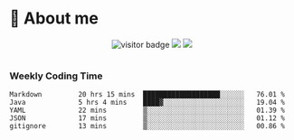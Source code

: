 <!-- ![](https://youpai.roccoshi.top/img/20200804214216.png) -->

# 🧐 About me
 
<p align="center">
<img src="https://visitor-badge.laobi.icu/badge?page_id=Lincest.Lincest&title=hits" alt="visitor badge"/>
<a href="mailto:imroccoshi@gmail.com"><img src="https://img.shields.io/badge/gmail-imroccoshi%40gmail.com-red"></a>
<a href="https://blog.roccoshi.top"><img src="https://img.shields.io/badge/blog-roccoshi-green"></a>
</p>

<div align="center">
  <img src="https://github-readme-stats.vercel.app/api?username=Lincest&show_icons=true&count_private=true&show_owner=true" alt="">
   <!-- <img src="https://github-readme-stats.vercel.app/api/wakatime?username=Moreality&v=2" alt=""/> -->
</div>

### Weekly Coding Time

<!--START_SECTION:waka-->

```text
Markdown         20 hrs 15 mins  ███████████████████░░░░░░   76.01 %
Java             5 hrs 4 mins    ████▓░░░░░░░░░░░░░░░░░░░░   19.04 %
YAML             22 mins         ▒░░░░░░░░░░░░░░░░░░░░░░░░   01.39 %
JSON             17 mins         ▒░░░░░░░░░░░░░░░░░░░░░░░░   01.12 %
gitignore        13 mins         ▒░░░░░░░░░░░░░░░░░░░░░░░░   00.86 %
```

<!--END_SECTION:waka-->



